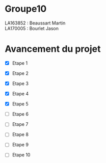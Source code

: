 # Groupe10

LA163852 : Beaussart Martin  
LA170005 : Bourlet Jason


# Avancement du projet

-[X] Etape 1  
-[X] Etape 2  
-[X] Etape 3  
-[X] Etape 4
-[X] Etape 5  
-[ ] Etape 6  
-[ ] Etape 7  
-[ ] Etape 8  
-[ ] Etape 9  
-[ ] Etape 10  






